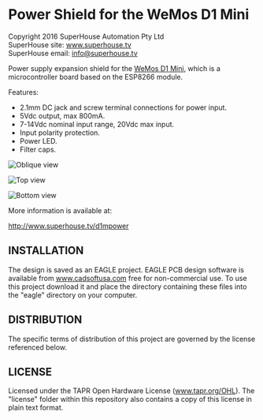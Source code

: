 Power Shield for the WeMos D1 Mini
==================================

Copyright 2016 SuperHouse Automation Pty Ltd  
SuperHouse site:  www.superhouse.tv  
SuperHouse email: info@superhouse.tv  

Power supply expansion shield for the [WeMos D1 Mini][1], which is a microcontroller board based on the ESP8266 module.

Features:

 * 2.1mm DC jack and screw terminal connections for power input.
 * 5Vdc output, max 800mA.
 * 7-14Vdc nominal input range, 20Vdc max input.
 * Input polarity protection.
 * Power LED.
 * Filter caps.

![Oblique view](https://raw.githubusercontent.com/SuperHouse/D1MPOWER/master/images/D1MPOWER-oblique-v1_0.png)

![Top view](https://raw.githubusercontent.com/SuperHouse/D1MPOWER/master/images/D1MPOWER-top-v1_0.png)

![Bottom view](https://raw.githubusercontent.com/SuperHouse/D1MPOWER/master/images/D1MPOWER-bottom-v1_0.png)

More information is available at:

  http://www.superhouse.tv/d1mpower


INSTALLATION
------------
The design is saved as an EAGLE project. EAGLE PCB design software is
available from www.cadsoftusa.com free for non-commercial use. To use
this project download it and place the directory containing these files
into the "eagle" directory on your computer.


DISTRIBUTION
------------
The specific terms of distribution of this project are governed by the
license referenced below.


LICENSE
-------
Licensed under the TAPR Open Hardware License (www.tapr.org/OHL).
The "license" folder within this repository also contains a copy of
this license in plain text format.


[1]: http://www.wemos.cc/wiki/doku.php?id=en:d1_mini

